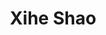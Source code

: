 ---
# Display name
title: Xihe Shao

# Full Name (for SEO)
first_name: Xihe
last_name: Shao

# Is this the primary user of the site?
superuser: false

# Role/position
role: Undegraduate Student

# Organizations/Affiliations
organizations:
  - name: Zhejiang University
    url: 'https://www.zju.edu.cn'
    
  - name: ZJU-UIUC Institute
    url: 'https://zjui.intl.zju.edu.cn'

# Short bio (displayed in user profile at end of posts)
bio: to be edit.

interests:
  - Control
  - Robotics
  - Mechine Learning

education:
  courses:
    - course: Undergraduate student in Electrical Engineering
      institution: Zhejiang University - University of Illinois Urbana-Champaign Institute
      year: 2021 - 2025

# Social/Academic Networking
# For available icons, see: https://wowchemy.com/docs/getting-started/page-builder/#icons
#   For an email link, use "fas" icon pack, "envelope" icon, and a link in the
#   form "mailto:your-email@example.com" or "#contact" for contact widget.
social:
  - icon: envelope
    icon_pack: fas
    link: 'mailto:xihe.21@intl.zju.edu.cn'
  # - icon: google-scholar
  #   icon_pack: ai
  #   link: https://scholar.google.com/citations?hl=zh-CN&user=Ahu5mg4AAAAJ
  - icon: github
    icon_pack: fab
    link: https://github.com/RealManShao
# Link to a PDF of your resume/CV from the About widget.
# To enable, copy your resume/CV to `static/files/cv.pdf` and uncomment the lines below.
# - icon: cv
#   icon_pack: ai
#   link: files/cv.pdf

# Enter email to display Gravatar (if Gravatar enabled in Config)
email: ''

# Highlight the author in author lists? (true/false)
highlight_name: false

# Organizational groups that you belong to (for People widget)
#   Set this to `[]` or comment out if you are not using People widget.
user_groups:
  - Undergraduate Students
---